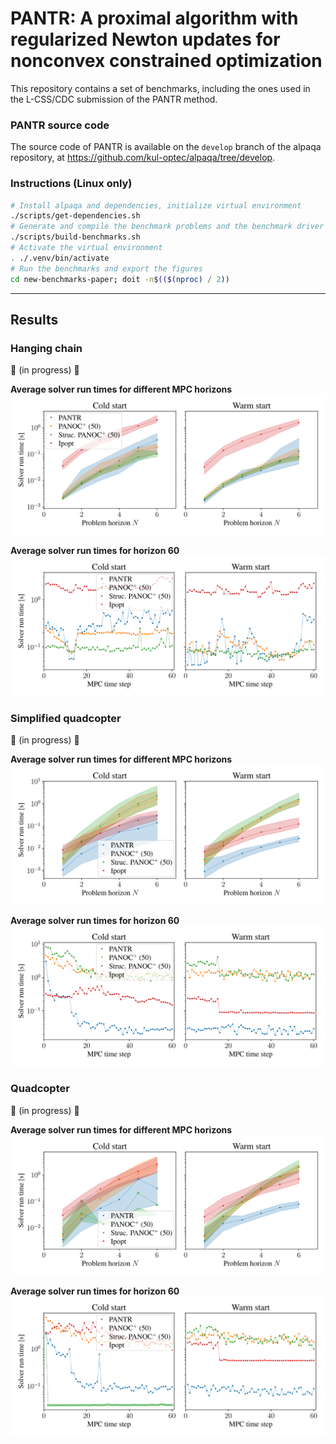 # PANTR: A proximal algorithm with regularized Newton updates for nonconvex constrained optimization

This repository contains a set of benchmarks, including the ones used in the L-CSS/CDC submission of the PANTR method.

### PANTR source code

The source code of PANTR is available on the `develop` branch of the alpaqa repository, at <https://github.com/kul-optec/alpaqa/tree/develop>.

### Instructions (Linux only)

```sh
# Install alpaqa and dependencies, initialize virtual environment
./scripts/get-dependencies.sh
# Generate and compile the benchmark problems and the benchmark driver
./scripts/build-benchmarks.sh
# Activate the virtual environment
. ./.venv/bin/activate
# Run the benchmarks and export the figures
cd new-benchmarks-paper; doit -n$(($(nproc) / 2))
```

---

## Results

### Hanging chain

🚧 (in progress) 🚧

**Average solver run times for different MPC horizons**  
![Average solver run times and P5/P95 percentiles](images/mpc-hanging_chain-60-avg-runtimes-quantiles-cold-warm.pdf.svg)

**Average solver run times for horizon 60**  
![Solver run times per MPC time step](images/mpc-hanging_chain-60-runtimes-mpc-last-cold-warm.pdf.svg)

### Simplified quadcopter

🚧 (in progress) 🚧

**Average solver run times for different MPC horizons**  
![Average solver run times and P5/P95 percentiles](images/mpc-quadcopter-60-avg-runtimes-quantiles-cold-warm.pdf.svg)

**Average solver run times for horizon 60**  
![Solver run times per MPC time step](images/mpc-quadcopter-60-runtimes-mpc-last-cold-warm.pdf.svg)

### Quadcopter

🚧 (in progress) 🚧

**Average solver run times for different MPC horizons**  
![Average solver run times and P5/P95 percentiles](images/mpc-realistic_quadcopter-60-avg-runtimes-quantiles-cold-warm.pdf.svg)

**Average solver run times for horizon 60**  
![Solver run times per MPC time step](images/mpc-realistic_quadcopter-60-runtimes-mpc-last-cold-warm.pdf.svg)
